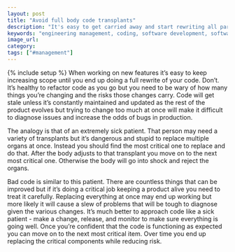 ```yaml
---
layout: post
title: "Avoid full body code transplants"
description: "It's easy to get carried away and start rewriting all parts of your code. Don't do this and treat it like an ill patient that requires multiple transplants - do one transplant at a time."
keywords: "engineering management, coding, software development, software engineering"
image_url:
category:
tags: ["#management"]
---
```

{% include setup %}
When working on new features it’s easy to keep increasing scope until you end up doing a full rewrite of your code. Don’t. It’s healthy to refactor code as you go but you need to be wary of how many things you’re changing and the risks those changes carry. Code will get stale unless it’s constantly maintained and updated as the rest of the product evolves but trying to change too much at once will make it difficult to diagnose issues and increase the odds of bugs in production.

The analogy is that of an extremely sick patient. That person may need a variety of transplants but it’s dangerous and stupid to replace multiple organs at once. Instead you should find the most critical one to replace and do that. After the body adjusts to that transplant you move on to the next most critical one. Otherwise the body will go into shock and reject the organs.

Bad code is similar to this patient. There are countless things that can be improved but if it’s doing a critical job keeping a product alive you need to treat it carefully. Replacing everything at once may end up working but more likely it will cause a slew of problems that will be tough to diagnose given the various changes. It’s much better to approach code like a sick patient - make a change, release, and monitor to make sure everything is going well. Once you’re confident that the code is functioning as expected you can move on to the next most critical item. Over time you end up replacing the critical components while reducing risk.